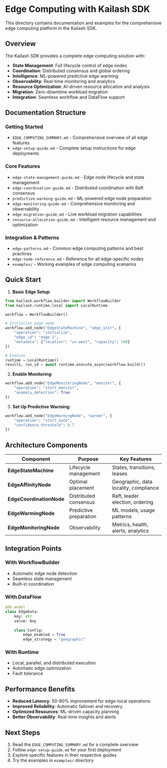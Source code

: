 # Edge Computing with Kailash SDK

This directory contains documentation and examples for the comprehensive edge computing platform in the Kailash SDK.

## Overview

The Kailash SDK provides a complete edge computing solution with:
- **State Management**: Full lifecycle control of edge nodes
- **Coordination**: Distributed consensus and global ordering
- **Intelligence**: ML-powered predictive edge warming
- **Observability**: Real-time monitoring and analytics
- **Resource Optimization**: AI-driven resource allocation and analysis
- **Migration**: Zero-downtime workload migration
- **Integration**: Seamless workflow and DataFlow support

## Documentation Structure

### Getting Started
- `EDGE_COMPUTING_SUMMARY.md` - Comprehensive overview of all edge features
- `edge-setup-guide.md` - Complete setup instructions for edge deployments

### Core Features
- `edge-state-management-guide.md` - Edge node lifecycle and state management
- `edge-coordination-guide.md` - Distributed coordination with Raft consensus
- `predictive-warming-guide.md` - ML-powered edge node preparation
- `edge-monitoring-guide.md` - Comprehensive monitoring and observability
- `edge-migration-guide.md` - Live workload migration capabilities
- `resource-allocation-guide.md` - Intelligent resource management and optimization

### Integration & Patterns
- `edge-patterns.md` - Common edge computing patterns and best practices
- `edge-node-reference.md` - Reference for all edge-specific nodes
- `examples/` - Working examples of edge computing scenarios

## Quick Start

1. **Basic Edge Setup**:
```python
from kailash.workflow.builder import WorkflowBuilder
from kailash.runtime.local import LocalRuntime

workflow = WorkflowBuilder()

# Initialize edge node
workflow.add_node("EdgeStateMachine", "edge_init", {
    "operation": "initialize",
    "edge_id": "edge-1",
    "metadata": {"location": "us-west", "capacity": 100}
})

# Execute
runtime = LocalRuntime()
results, run_id = await runtime.execute_async(workflow.build())
```

2. **Enable Monitoring**:
```python
workflow.add_node("EdgeMonitoringNode", "monitor", {
    "operation": "start_monitor",
    "anomaly_detection": True
})
```

3. **Set Up Predictive Warming**:
```python
workflow.add_node("EdgeWarmingNode", "warmer", {
    "operation": "start_auto",
    "confidence_threshold": 0.7
})
```

## Architecture Components

| Component | Purpose | Key Features |
|-----------|---------|--------------|
| **EdgeStateMachine** | Lifecycle management | States, transitions, leases |
| **EdgeAffinityNode** | Optimal placement | Geographic, data locality, compliance |
| **EdgeCoordinationNode** | Distributed consensus | Raft, leader election, ordering |
| **EdgeWarmingNode** | Predictive preparation | ML models, usage patterns |
| **EdgeMonitoringNode** | Observability | Metrics, health, alerts, analytics |

## Integration Points

### With WorkflowBuilder
- Automatic edge node detection
- Seamless state management
- Built-in coordination

### With DataFlow
```python
@db.model
class EdgeData:
    key: str
    value: Any
    
    class Config:
        edge_enabled = True
        edge_strategy = "geographic"
```

### With Runtime
- Local, parallel, and distributed execution
- Automatic edge optimization
- Fault tolerance

## Performance Benefits

- **Reduced Latency**: 50-90% improvement for edge-local operations
- **Improved Reliability**: Automatic failover and recovery
- **Optimized Resources**: ML-driven capacity planning
- **Better Observability**: Real-time insights and alerts

## Next Steps

1. Read the `EDGE_COMPUTING_SUMMARY.md` for a complete overview
2. Follow `edge-setup-guide.md` for your first deployment
3. Explore specific features in their respective guides
4. Try the examples in `examples/` directory
